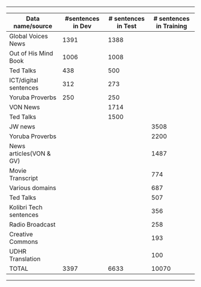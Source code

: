 -------------------------------------------------------------------------------------------------
| Data name/source 	| #sentences in Dev | # sentences in Test   |  # sentences in Training  |
|-------------------|-------------------|-----------------------|--------------------------------|
Global Voices News	|	1391	    |	      1388	    |                           |
Out of His Mind Book	|	1006	    | 	      1008	    |                           |
Ted Talks		|	 438	    |	       500	    |                           |
ICT/digital sentences   |	 312	    |	       273	    |                           |
Yoruba Proverbs		|	 250	    |	       250	    |                           |
VON News                |		    |         1714	    |                           |
Ted Talks               |		    |	      1500	    |                           |
JW news                 |                   |                       |           3508            |
Yoruba Proverbs         |                   |                       |           2200            |
News articles(VON & GV) |                   |                       |           1487            |
Movie Transcript        |                   |                       |            774            |
Various domains         |                   |                       |            687            |
Ted Talks               |                   |                       |            507            |
Kolibri Tech sentences  |                   |                       |            356            |
Radio Broadcast         |                   |                       |            258            |
Creative Commons 	|                   |                       |            193            |
UDHR Translation	|                   |                       |            100            |
|TOTAL                   |     3397          |         6633          |          10070            |
-------------------------------------------------------------------------------------------------





